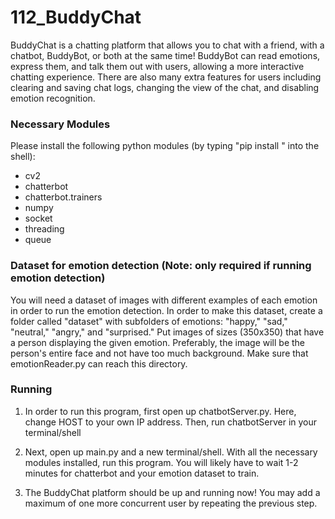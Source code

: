# 112_BuddyChat
BuddyChat is a chatting platform that allows you to chat with a friend, with a chatbot, BuddyBot, or both at the same time! BuddyBot can read emotions, express them, and talk them out with users, allowing a more interactive chatting experience. There are also many extra features for users including clearing and saving chat logs, changing the view of the chat, and disabling emotion recognition. 

### Necessary Modules
Please install the following python modules (by typing "pip install <module>" into the shell):
 * cv2
 * chatterbot
 * chatterbot.trainers
 * numpy
 * socket
 * threading
 * queue

### Dataset for emotion detection (Note: only required if running emotion detection)
You will need a dataset of images with different examples of each emotion in order to run the emotion detection. In order to make this dataset, create a folder called "dataset" with subfolders of emotions: "happy," "sad," "neutral," "angry," and "surprised." Put images of sizes (350x350) that have a person displaying the given emotion. Preferably, the image will be the person's entire face and not have too much background. Make sure that emotionReader.py can reach this directory.

### Running
1. In order to run this program, first open up chatbotServer.py. Here, change HOST to your own IP address. Then, run chatbotServer in your terminal/shell
  
2. Next, open up main.py and a new terminal/shell. With all the necessary modules installed, run this program. You will likely have to wait 1-2 minutes for chatterbot and your emotion dataset to train. 

3. The BuddyChat platform should be up and running now! You may add a maximum of one more concurrent user by repeating the previous step. 
  
 




